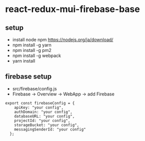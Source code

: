 # react-redux-mui-firebase-base
## setup
- install node npm https://nodejs.org/ja/download/
- npm install -g yarn
- npm install -g pm2
- npm install -g webpack
- yarn install

## firebase setup
- src/firebase/config.js
- Firebase -> Overview -> WebApp -> add Firebase
```
export const firebaseConfig = {
    apiKey: "your config",
    authDomain: "your config",
    databaseURL: "your config",
    projectId: "your config",
    storageBucket: "your config",
    messagingSenderId: "your config"
  };
```
